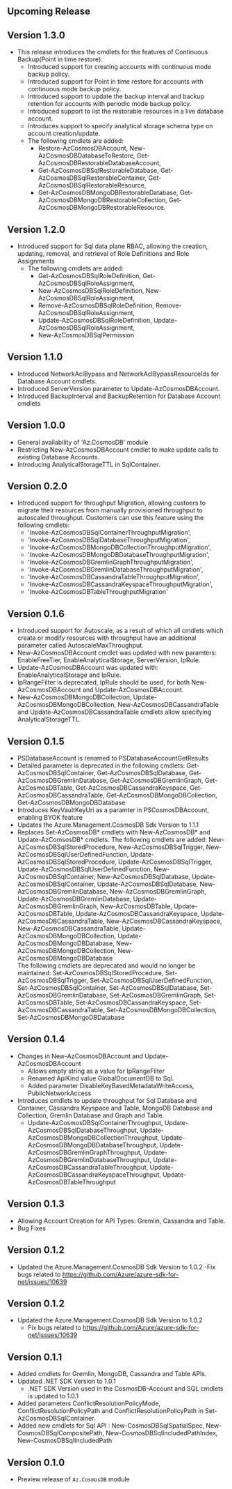 <!--
    Please leave this section at the top of the change log.

    Changes for the upcoming release should go under the section titled "Upcoming Release", and should adhere to the following format:

    ## Upcoming Release
    * Overview of change #1
        - Additional information about change #1
    * Overview of change #2
        - Additional information about change #2
        - Additional information about change #2
    * Overview of change #3
    * Overview of change #4
        - Additional information about change #4

    ## YYYY.MM.DD - Version X.Y.Z (Previous Release)
    * Overview of change #1
        - Additional information about change #1
-->

## Upcoming Release

## Version 1.3.0
* This release introduces the cmdlets for the features of Continuous Backup(Point in time restore):
  - Introduced support for creating accounts with continuous mode backup policy.
  - Introduced support for Point in time restore for accounts with continuous mode backup policy.
  - Introduced support to update the backup interval and backup retention for accounts with periodic mode backup policy.
  - Introduced support to list the restorable resources in a live database account.
  - Introduces support to specify analytical storage schema type on account creation/update.
  - The following cmdlets are added:
    - Restore-AzCosmosDBAccount, New-AzCosmosDBDatabaseToRestore, Get-AzCosmosDBRestorableDatabaseAccount,
    - Get-AzCosmosDBSqlRestorableDatabase, Get-AzCosmosDBSqlRestorableContainer, Get-AzCosmosDBSqlRestorableResource,
    - Get-AzCosmosDBMongoDBRestorableDatabase, Get-AzCosmosDBMongoDBRestorableCollection, Get-AzCosmosDBMongoDBRestorableResource.

## Version 1.2.0
* Introduced support for Sql data plane RBAC, allowing the creation, updating, removal, and retrieval of Role Definitions and Role Assignments
  - The following cmdlets are added:
    - Get-AzCosmosDBSqlRoleDefinition, Get-AzCosmosDBSqlRoleAssignment,
    - New-AzCosmosDBSqlRoleDefinition, New-AzCosmosDBSqlRoleAssignment,
    - Remove-AzCosmosDBSqlRoleDefinition, Remove-AzCosmosDBSqlRoleAssignment,
    - Update-AzCosmosDBSqlRoleDefinition, Update-AzCosmosDBSqlRoleAssignment,
    - New-AzCosmosDBSqlPermission

## Version 1.1.0
* Introduced NetworkAclBypass and NetworkAclBypassResourceIds for Database Account cmdlets.
* Introduced ServerVersion parameter to Update-AzCosmosDBAccount.
* Introduced BackupInterval and BackupRetention for Database Account cmdlets

## Version 1.0.0
* General availability of 'Az.CosmosDB' module
* Restricting New-AzCosmosDBAccount cmdlet to make update calls to existing Database Accounts.
* Introducing AnalyticalStorageTTL in SqlContainer.

## Version 0.2.0
* Introduced support for throughput Migration, allowing custoers to migrate their resources from manually provisioned throughput to autoscaled throughput. Customers can use this feature using the following cmdlets:
    - 'Invoke-AzCosmosDBSqlContainerThroughputMigration', 
    - 'Invoke-AzCosmosDBSqlDatabaseThroughputMigration', 
    - 'Invoke-AzCosmosDBMongoDBCollectionThroughputMigration', 
    - 'Invoke-AzCosmosDBMongoDBDatabaseThroughputMigration', 
    - 'Invoke-AzCosmosDBGremlinGraphThroughputMigration', 
    - 'Invoke-AzCosmosDBGremlinDatabaseThroughputMigration', 
    - 'Invoke-AzCosmosDBCassandraTableThroughputMigration', 
    - 'Invoke-AzCosmosDBCassandraKeyspaceThroughputMigration', 
    - 'Invoke-AzCosmosDBTableThroughputMigration'

## Version 0.1.6
* Introduced support for Autoscale, as a result of which all cmdlets which create or modify resources with throughput have an additional parameter called AutoscaleMaxThroughput. 
* New-AzCosmosDBAccount cmdlet was updated with new paramters: EnableFreeTier, EnableAnalyticalStorage, ServerVersion, IpRule.
* Update-AzCosmosDBAccount was updated with: EnableAnalyticalStorage and IpRule.
* IpRangeFilter is deprecated, IpRule should be used, for both New-AzCosmosDBAccount and Update-AzCosmosDBAccount.
* New-AzCosmosDBMongoDBCollection, Update-AzCosmosDBMongoDBCollection, New-AzCosmosDBCassandraTable and Update-AzCosmosDBCassandraTable cmdlets allow specifying AnalyticalStorageTTL. 

## Version 0.1.5
* PSDatabaseAccount is renamed to PSDatabaseAccountGetResults
* Detailed parameter is deprecated in the following cmdlets:
    Get-AzCosmosDBSqlContainer,
    Get-AzCosmosDBSqlDatabase, Get-AzCosmosDBGremlinDatabase,
    Get-AzCosmosDBGremlinGraph, Get-AzCosmosDBTable,
    Get-AzCosmosDBCassandraKeyspace, Get-AzCosmosDBCassandraTable,
    Get-AzCosmosDBMongoDBCollection, Get-AzCosmosDBMongoDBDatabase
* Introduces KeyVaultKeyUri as a paramter in PSCosmosDBAccount, enabling BYOK feature
* Updates the Azure.Management.CosmosDB Sdk Version to 1.1.1 
* Replaces Set-AzCosmosDB* cmdlets with New-AzCosmosDB* and Update-AzComsosDB* cmdlets.
The following cmdlets are added: 
    New-AzCosmosDBSqlStoredProcedure, New-AzCosmosDBSqlTrigger, 
    New-AzCosmosDBSqlUserDefinedFunction, 
    Update-AzCosmosDBSqlStoredProcedure, Update-AzCosmosDBSqlTrigger, 
    Update-AzCosmosDBSqlUserDefinedFunction, New-AzCosmosDBSqlContainer,
    New-AzCosmosDBSqlDatabase, Update-AzCosmosDBSqlContainer,
    Update-AzCosmosDBSqlDatabase,
    New-AzCosmosDBGremlinDatabase, New-AzCosmosDBGremlinGraph,
    Update-AzCosmosDBGremlinDatabase, Update-AzCosmosDBGremlinGraph,
    New-AzCosmosDBTable, Update-AzCosmosDBTable,
    Update-AzCosmosDBCassandraKeyspace, Update-AzCosmosDBCassandraTable,
    New-AzCosmosDBCassandraKeyspace, New-AzCosmosDBCassandraTable,
    Update-AzCosmosDBMongoDBCollection, Update-AzCosmosDBMongoDBDatabase, 
    New-AzCosmosDBMongoDBCollection, New-AzCosmosDBMongoDBDatabase  
The following cmdlets are deprecated and would no longer be maintained: 
    Set-AzCosmosDBSqlStoredProcedure, Set-AzCosmosDBSqlTrigger,
    Set-AzCosmosDBSqlUserDefinedFunction, Set-AzCosmosDBSqlContainer,
    Set-AzCosmosDBSqlDatabase, Set-AzCosmosDBGremlinDatabase,
    Set-AzCosmosDBGremlinGraph, Set-AzCosmosDBTable,
    Set-AzCosmosDBCassandraKeyspace, Set-AzCosmosDBCassandraTable,
    Set-AzCosmosDBMongoDBCollection, Set-AzCosmosDBMongoDBDatabase

## Version 0.1.4
* Changes in New-AzCosmosDBAccount and Update-AzCosmosDBAccount
    - Allows empty string as a value for IpRangeFilter
    - Renamed ApiKind value GlobalDocumentDB to Sql.
    - Added parameter DisableKeyBasedMetadataWriteAccess, PublicNetworkAccess
* Introduces cmdlets to update throughput for Sql Database and Container, Cassandra Keyspace and Table, MongoDB Database and Collection, Gremlin Database and Graph and Table.
    - Update-AzCosmosDBSqlContainerThroughput, Update-AzCosmosDBSqlDatabaseThroughput,
        Update-AzCosmosDBMongoDBCollectionThroughput, Update-AzCosmosDBMongoDBDatabaseThroughput,
        Update-AzCosmosDBGremlinGraphThroughput, Update-AzCosmosDBGremlinDatabaseThroughput,
        Update-AzCosmosDBCassandraTableThroughput, Update-AzCosmosDBCassandraKeyspaceThroughput,
        Update-AzCosmosDBTableThroughput
## Version 0.1.3
* Allowing Account Creation for API Types: Gremlin, Cassandra and Table.
* Bug Fixes

## Version 0.1.2
* Updated the Azure.Management.CosmosDB Sdk Version to 1.0.2 
    -Fix bugs related to https://github.com/Azure/azure-sdk-for-net/issues/10639

## Version 0.1.2
* Updated the Azure.Management.CosmosDB Sdk Version to 1.0.2 
    - Fix bugs related to https://github.com/Azure/azure-sdk-for-net/issues/10639

## Version 0.1.1
* Added cmdlets for Gremlin, MongoDB, Cassandra and Table APIs.
* Updated .NET SDK Version to 1.0.1
    - .NET SDK Version used in the CosmosDB-Account and SQL cmdlets is updated to 1.0.1
* Added parameters ConflictResolutionPolicyMode, ConflictResolutionPolicyPath and ConflictResolutionPolicyPath in Set-AzCosmosDBSqlContainer.
* Added new cmdlets for Sql API : New-CosmosDBSqlSpatialSpec, New-CosmosDBSqlCompositePath, New-CosmosDBSqlIncludedPathIndex, New-CosmosDBSqlIncludedPath

## Version 0.1.0
* Preview release of `Az.CosmosDB` module

